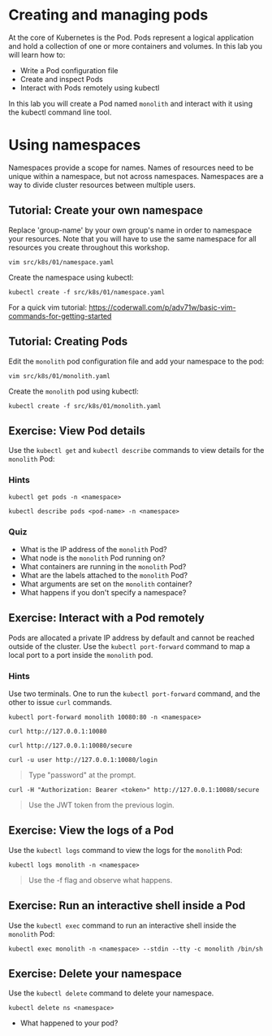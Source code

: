 # Creating and managing pods

At the core of Kubernetes is the Pod. Pods represent a logical application and hold a collection of one or more containers and volumes. In this lab you will learn how to:

* Write a Pod configuration file
* Create and inspect Pods 
* Interact with Pods remotely using kubectl

In this lab you will create a Pod named `monolith` and interact with it using the kubectl command line tool.

# Using namespaces 

Namespaces provide a scope for names. Names of resources need to be unique within a namespace, but not across namespaces. Namespaces are a way to divide cluster resources between multiple users.

## Tutorial: Create your own namespace

Replace 'group-name' by your own group's name in order to namespace your resources. Note that you will have to use the same namespace for all resources you create throughout this workshop.

```
vim src/k8s/01/namespace.yaml
```

Create the namespace using kubectl:

```
kubectl create -f src/k8s/01/namespace.yaml
```

For a quick vim tutorial: https://coderwall.com/p/adv71w/basic-vim-commands-for-getting-started

## Tutorial: Creating Pods

Edit the `monolith` pod configuration file and add your namespace to the pod:

```
vim src/k8s/01/monolith.yaml
```

Create the `monolith` pod using kubectl:

```
kubectl create -f src/k8s/01/monolith.yaml
```

## Exercise: View Pod details

Use the `kubectl get` and `kubectl describe` commands to view details for the `monolith` Pod:

### Hints

```
kubectl get pods -n <namespace>
```

```
kubectl describe pods <pod-name> -n <namespace>
```

### Quiz

* What is the IP address of the `monolith` Pod?
* What node is the `monolith` Pod running on?
* What containers are running in the `monolith` Pod?
* What are the labels attached to the `monolith` Pod?
* What arguments are set on the `monolith` container?
* What happens if you don't specify a namespace?

## Exercise: Interact with a Pod remotely

Pods are allocated a private IP address by default and cannot be reached outside of the cluster. Use the `kubectl port-forward` command to map a local port to a port inside the `monolith` pod. 

### Hints

Use two terminals. One to run the `kubectl port-forward` command, and the other to issue `curl` commands.

```
kubectl port-forward monolith 10080:80 -n <namespace>
```

```
curl http://127.0.0.1:10080
```

```
curl http://127.0.0.1:10080/secure
```

```
curl -u user http://127.0.0.1:10080/login
```

> Type "password" at the prompt.

```
curl -H "Authorization: Bearer <token>" http://127.0.0.1:10080/secure
```

> Use the JWT token from the previous login.

## Exercise: View the logs of a Pod

Use the `kubectl logs` command to view the logs for the `monolith` Pod:

```
kubectl logs monolith -n <namespace> 
```

> Use the -f flag and observe what happens.

## Exercise: Run an interactive shell inside a Pod

Use the `kubectl exec` command to run an interactive shell inside the `monolith` Pod:

```
kubectl exec monolith -n <namespace> --stdin --tty -c monolith /bin/sh
```
## Exercise: Delete your namespace

Use the `kubectl delete` command to delete your namespace.

```
kubectl delete ns <namespace>
```
* What happened to your pod?
